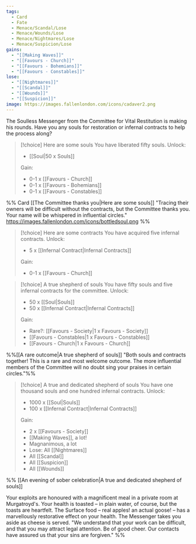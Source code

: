 ```yaml
---
tags:
  - Card
  - Fate
  - Menace/Scandal/Lose
  - Menace/Wounds/Lose
  - Menace/Nightmares/Lose
  - Menace/Suspicion/Lose
gains:
  - "[[Making Waves]]"
  - "[[Favours - Church]]"
  - "[[Favours - Bohemians]]"
  - "[[Favours - Constables]]"
lose:
  - "[[Nightmares]]"
  - "[[Scandal]]"
  - "[[Wounds]]"
  - "[[Suspicion]]"
image: https://images.fallenlondon.com/icons/cadaver2.png
---
```




The Soulless Messenger from the Committee for Vital Restitution is making his rounds. Have you any souls for restoration or infernal contracts to help the process along?

> [!choice] Here are some souls
> You have liberated fifty souls.
> Unlock:
> - [[Soul|50 x Souls]]
> 
> Gain: 
>  - 0-1 x [[Favours - Church]]
>  - 0-1 x [[Favours - Bohemians]]
>  - 0-1 x [[Favours - Constables]]

%%
Card [[The Committee thanks you|Here are some souls]]
"Tracing their owners will be difficult without the contracts, but the Committee thanks you. Your name will be whispered in influential circles."
https://images.fallenlondon.com/icons/bottledsoul.png
%%

> [!choice] Here are some contracts
> You have acquired five infernal contracts.
> Unlock:
> - 5 x [[Infernal Contract|Infernal Contracts]] 
> 
> Gain:
> - 0-1 x [[Favours - Church]]

> [!choice] A true shepherd of souls
> You have fifty souls and five infernal contracts for the committee.
> Unlock:
> - 50 x [[Soul|Souls]]
> - 50 x [[Infernal Contract|Infernal Contracts]] 
> 
> Gain:
> - Rare?: [[Favours - Society|1 x Favours - Society]]
> - [[Favours - Constables|1 x Favours - Constables]]
> - [[Favours - Church|1 x Favours - Church]]



%%[[A rare outcome|A true shepherd of souls]]
"Both souls and contracts together! This is a rare and most welcome outcome. The more influential members of the Committee will no doubt sing your praises in certain circles."%%

> [!choice] A true and dedicated shepherd of souls
> You have one thousand souls and one hundred infernal contracts.
> Unlock:
> - 1000 x [[Soul|Souls]]
> - 100 x [[Infernal Contract|Infernal Contracts]] 
> 
> Gain:
> - 2 x [[Favours - Society]]
> - [[Making Waves]], a lot!
> - Magnanimous, a lot
> - Lose: All [[Nightmares]]
> - All [[Scandal]]
> - All [[Suspicion]]
> - All [[Wounds]]


%%
[[An evening of sober celebration|A true and dedicated shepherd of souls]]

Your exploits are honoured with a magnificent meal in a private room at Murgatroyd's. Your health is toasted – in plain water, of course, but the toasts are heartfelt. The Surface food – real apples! an actual goose! – has a marvellously restorative effect on your health. The Messenger takes you aside as cheese is served. "We understand that your work can be difficult, and that you may attract legal attention. Be of good cheer. Our contacts have assured us that your sins are forgiven."
%%